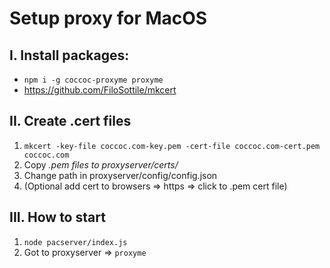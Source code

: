 # Setup proxy for MacOS

## I. Install packages:
  - ```npm i -g coccoc-proxyme proxyme```
  - https://github.com/FiloSottile/mkcert

## II. Create .cert files
  1. ```mkcert -key-file coccoc.com-key.pem -cert-file coccoc.com-cert.pem coccoc.com```
  2. Copy *.pem files to proxyserver/certs/*
  3. Change path in proxyserver/config/config.json
  4. (Optional add cert to browsers => https => click to .pem cert file)

## III. How to start
  1. ```node pacserver/index.js```
  2. Got to proxyserver => ```proxyme```